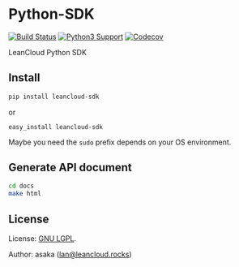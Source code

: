# Python-SDK

[![Build Status](https://travis-ci.org/leancloud/python-sdk.svg?branch=master)](https://travis-ci.org/leancloud/python-sdk) [![Python3 Support](https://caniusepython3.com/project/leancloud-sdk.svg)](https://caniusepython3.com/project/leancloud-sdk) [![Codecov](https://img.shields.io/codecov/c/github/leancloud/python-sdk.svg)](https://codecov.io/gh/leancloud/python-sdk)

LeanCloud Python SDK

## Install

```bash
pip install leancloud-sdk
```

or

```
easy_install leancloud-sdk
```

Maybe you need the `sudo` prefix depends on your OS environment.

## Generate API document

```bash
cd docs
make html
```


## License

License: [GNU LGPL](https://www.gnu.org/licenses/lgpl.html).

Author: asaka (lan@leancloud.rocks)
